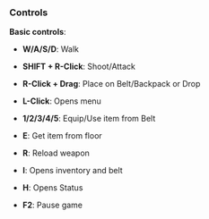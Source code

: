 ### Controls

**Basic controls**:
- **W/A/S/D**: Walk
- **SHIFT + R-Click**: Shoot/Attack
- **R-Click + Drag**: Place on Belt/Backpack or Drop
- **L-Click**: Opens menu 
- **1/2/3/4/5**: Equip/Use item from Belt

- **E**: Get item from floor
- **R**: Reload weapon

- **I**: Opens inventory and belt
- **H**: Opens Status

- **F2**: Pause game